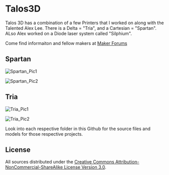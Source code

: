 # Talos3D

Talos 3D has a combination of a few Printers that I worked on along with the Talented Alex Lee. There is a Delta = "Tria", and a Cartesian = "Spartan". ALso Alex worked on a Diode laser system called "Silphium".

Come find informaiton and fellow makers at <a href="https://forum.makerforums.info/tags/talos3d">Maker Forums</a>

## Spartan
![Spartan_Pic1](https://github.com/eclsnowman/Talos3D/blob/master/Spartan/Pictures%20and%20Video/IMG_7332.jpg?raw=true)

![Spartan_Pic2](https://github.com/eclsnowman/Talos3D/blob/master/Spartan/Pictures%20and%20Video/IMG_7371.jpg?raw=true)

## Tria
![Tria_Pic1](https://github.com/eclsnowman/Talos3D/blob/master/Tria%20Delta/05%20-%20Pictures/IMG_7757.jpg?raw=true)

![Tria_Pic2](https://github.com/eclsnowman/Talos3D/blob/master/Tria%20Delta/05%20-%20Pictures/Screen%20Shot%2006-11-18%20at%2009.47%20PM.png?raw=true)


Look into each respective folder in this Github for the source files and models for those respective projects.

## License

All sources distributed under the [Creative Commons Attribution-NonCommercial-ShareAlike License Version 3.0](LICENSE-models).
